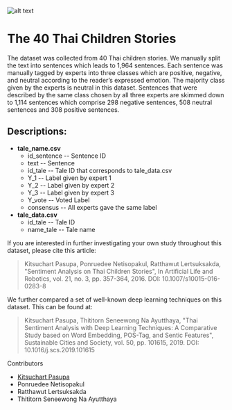 ![alt text](https://zenodo.org/badge/189707971.svg)

# The 40 Thai Children Stories
The dataset was collected from 40 Thai children stories. We manually split the text into sentences which leads to 1,964 sentences. Each sentence was manually tagged by experts into three classes which are positive, negative, and neutral according to the reader’s expressed emotion. The majority class given by the experts is neutral in this dataset. Sentences that were described by the same class chosen by all three experts are skimmed down to 1,114 sentences which comprise 298 negative sentences, 508 neutral sentences and 308 positive sentences.

## Descriptions:
* **tale_name.csv**
  * id_sentence -- Sentence ID
  * text -- Sentence
  * id_tale -- Tale ID that corresponds to tale_data.csv
  * Y_1 -- Label given by expert 1
  * Y_2 -- Label given by expert 2
  * Y_3 -- Label given by expert 3
  * Y_vote -- Voted Label
  * consensus -- All experts gave the same label
* **tale_data.csv**
  * id_tale -- Tale ID
  * name_tale -- Tale name

If you are interested in further investigating your own study throughout this dataset, please cite this article:
> Kitsuchart Pasupa, Ponruedee Netisopakul, Ratthawut Lertsuksakda, "Sentiment Analysis on Thai Children Stories", In Artificial Life and Robotics, vol. 21, no. 3, pp. 357-364, 2016. DOI: 10.1007/s10015-016-0283-8

We further compared a set of well-known deep learning techniques on this dataset. This can be found at:
> Kitsuchart Pasupa, Thititorn Seneewong Na Ayutthaya, "Thai Sentiment Analysis with Deep Learning Techniques: A Comparative Study based on Word Embedding, POS-Tag, and Sentic Features", Sustainable Cities and Society, vol. 50, pp. 101615, 2019. DOI: 10.1016/j.scs.2019.101615

Contributors
- [Kitsuchart Pasupa](http://kitsuchart.pasupa.com)
- Ponruedee Netisopakul
- Ratthawut Lertsuksakda
- Thititorn Seneewong Na Ayutthaya

